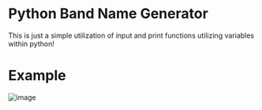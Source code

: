 # Python Band Name Generator

This is just a simple utilization of input and print functions utilizing variables within python!

# Example

![image](https://user-images.githubusercontent.com/50307506/207757000-538d88b3-6ae5-4d8c-80ff-2decd875e001.png)

